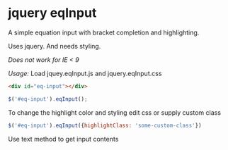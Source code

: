 jquery eqInput
==============

A simple equation input with bracket completion and highlighting. 

Uses jquery. And needs styling.

*Does not work for IE < 9*

_Usage:_
Load jquey.eqInput.js and jquery.eqInput.css

```html
<div id="eq-input"></div>
```
```javascript
$('#eq-input').eqInput();
```

To change the highlight color and styling edit css or supply custom class
```javascript
$('#eq-input').eqInput({highlightClass: 'some-custom-class'})
```

Use text method to get input contents
